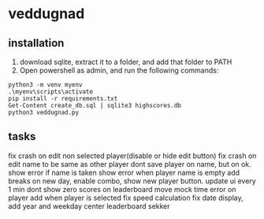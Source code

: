 # veddugnad

## installation
1. download sqlite, extract it to a folder, and add that folder to PATH
2. Open powershell as admin, and run the following commands:
```shell
python3 -m venv myenv
.\myenv\scripts\activate
pip install -r requirements.txt
Get-Content create_db.sql | sqlite3 highscores.db
python3 veddugnad.py
```

## tasks

fix crash on edit non selected player(disable or hide edit button)
fix crash on edit name to be same as other player
    dont save player on name, but on ok. show error if name is taken
    show error when player name is empty
add breaks
on new day, enable combo, show new player button. 
update ui every 1 min
dont show zero scores on leaderboard
move mock time
error on player add when player is selected
fix speed calculation
fix date display, add year and weekday
center leaderboard sekker